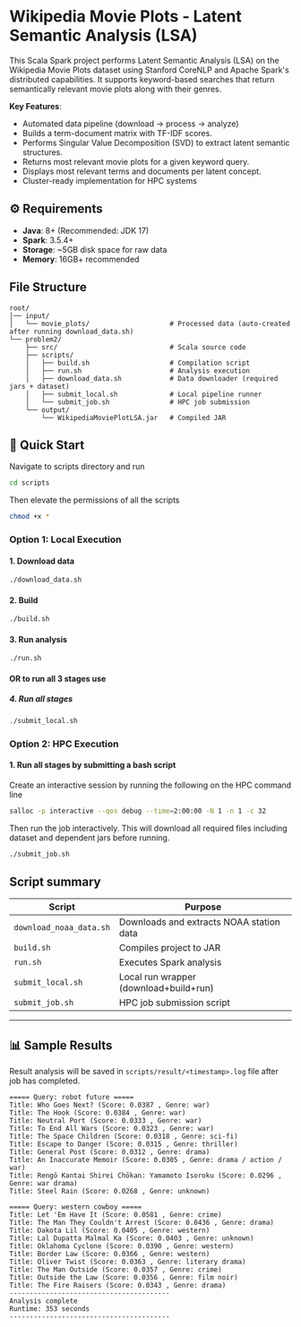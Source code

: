 # Wikipedia Movie Plots - Latent Semantic Analysis (LSA)

This Scala Spark project performs Latent Semantic Analysis (LSA) on the Wikipedia Movie Plots dataset using Stanford CoreNLP and Apache Spark's distributed capabilities. It supports keyword-based searches that return semantically relevant movie plots along with their genres.


**Key Features**:
- Automated data pipeline (download → process → analyze)
- Builds a term-document matrix with TF-IDF scores.
- Performs Singular Value Decomposition (SVD) to extract latent semantic structures.
- Returns most relevant movie plots for a given keyword query.
- Displays most relevant terms and documents per latent concept.
- Cluster-ready implementation for HPC systems

## ⚙️ Requirements
- **Java**: 8+ (Recommended: JDK 17)
- **Spark**: 3.5.4+
- **Storage**: ~5GB disk space for raw data
- **Memory**: 16GB+ recommended

## File Structure
```text
root/
│── input/
│   └── movie_plots/                    # Processed data (auto-created after running download_data.sh)
└── problem2/
    ├── src/                            # Scala source code
    ├── scripts/
    │   ├── build.sh                    # Compilation script
    │   ├── run.sh                      # Analysis execution
    │   ├── download_data.sh            # Data downloader (required jars + dataset)
    │   ├── submit_local.sh             # Local pipeline runner
    │   └── submit_job.sh               # HPC job submission
    └── output/
        └── WikipediaMoviePlotLSA.jar   # Compiled JAR
```

## 🚀 Quick Start

Navigate to scripts directory and run

```bash
cd scripts
```

Then elevate the permissions of all the scripts

```bash
chmod +x *
```


### Option 1: Local Execution

#### 1. Download data
```bash
./download_data.sh
```

#### 2. Build
```bash
./build.sh
```

#### 3. Run analysis
```bash
./run.sh
```

#### OR to run all 3 stages use

##### 4. Run all stages
```bash
./submit_local.sh
```

### Option 2: HPC Execution

#### 1. Run all stages by submitting a bash script

Create an interactive session by running the following on the HPC command line

```bash
salloc -p interactive --qos debug --time=2:00:00 -N 1 -n 1 -c 32
```
Then run the job interactively. This will download all required files including dataset and dependent jars before running.

```bash
./submit_job.sh
```

## Script summary


| Script                  | Purpose                                   |
|-------------------------|-------------------------------------------|
| `download_noaa_data.sh` | Downloads and extracts NOAA station data  |
| `build.sh`              | Compiles project to JAR                   |
| `run.sh`                | Executes Spark analysis                   |
| `submit_local.sh`       | Local run wrapper (download+build+run)    |
| `submit_job.sh`         | HPC job submission script                 |
-----------------------------------------------------------------------

## 📊 Sample Results

Result analysis will be saved in `scripts/result/<timestamp>.log` file after job has completed.

```text
===== Query: robot future =====
Title: Who Goes Next? (Score: 0.0387 , Genre: war)
Title: The Hook (Score: 0.0384 , Genre: war)
Title: Neutral Port (Score: 0.0333 , Genre: war)
Title: To End All Wars (Score: 0.0323 , Genre: war)
Title: The Space Children (Score: 0.0318 , Genre: sci-fi)
Title: Escape to Danger (Score: 0.0315 , Genre: thriller)
Title: General Post (Score: 0.0312 , Genre: drama)
Title: An Inaccurate Memoir (Score: 0.0305 , Genre: drama / action / war)
Title: Rengō Kantai Shirei Chōkan: Yamamoto Isoroku (Score: 0.0296 , Genre: war drama)
Title: Steel Rain (Score: 0.0268 , Genre: unknown)

===== Query: western cowboy =====
Title: Let 'Em Have It (Score: 0.0581 , Genre: crime)
Title: The Man They Couldn't Arrest (Score: 0.0436 , Genre: drama)
Title: Dakota Lil (Score: 0.0405 , Genre: western)
Title: Lal Dupatta Malmal Ka (Score: 0.0403 , Genre: unknown)
Title: Oklahoma Cyclone (Score: 0.0390 , Genre: western)
Title: Border Law (Score: 0.0366 , Genre: western)
Title: Oliver Twist (Score: 0.0363 , Genre: literary drama)
Title: The Man Outside (Score: 0.0357 , Genre: crime)
Title: Outside the Law (Score: 0.0356 , Genre: film noir)
Title: The Fire Raisers (Score: 0.0343 , Genre: drama)
----------------------------------------
Analysis complete
Runtime: 353 seconds
----------------------------------------
```